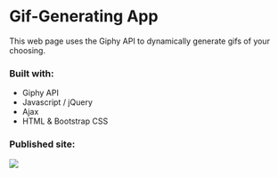 # Gif-Generating App
This web page uses the Giphy API to dynamically generate gifs of your choosing.

### Built with:
* Giphy API
* Javascript / jQuery
* Ajax
* HTML & Bootstrap CSS

### Published site:
![](https://elmather89.github.io/06-giphy/)